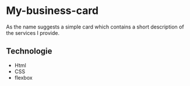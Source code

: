 # My-business-card
As the name suggests a simple card which contains a short description of the services I provide.
## Technologie
- Html
- CSS
- flexbox
